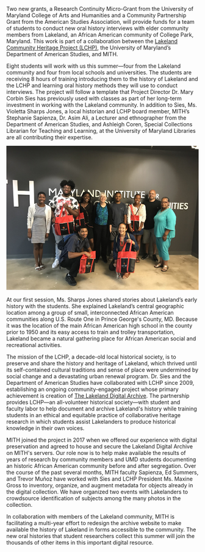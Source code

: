 Two new grants, a Research Continuity Micro-Grant from the University of Maryland College of Arts and Humanities and a Community Partnership Grant from the American Studies Association, will provide funds for a team of students to conduct new oral history interviews with elder community members from Lakeland, an African American community of College Park, Maryland. This work is part of a collaboration between the [Lakeland Community Heritage Project (LCHP)](https://lakelandchp.com/), the University of Maryland’s Department of American Studies, and MITH.

Eight students will work with us this summer—four from the Lakeland community and four from local schools and universities. The students are receiving 8 hours of training introducing them to the history of Lakeland and the LCHP and learning oral history methods they will use to conduct interviews. The project will follow a template that Project Director Dr. Mary Corbin Sies has previously used with classes as part of her long-term investment in working with the Lakeland community. In addition to Sies, Ms. Violetta Sharps Jones, a local historian and LCHP board member, MITH’s Stephanie Sapienza, Dr. Asim Ali, a Lecturer and ethnographer from the Department of American Studies, and Ashleigh Coren, Special Collections Librarian for Teaching and Learning, at the University of Maryland Libraries are all contributing their expertise.

![Group photo of interns and instructors for Lakeland oral history project](../../images/2018-07-IMG_2096-980x735.jpg)

At our first session, Ms. Sharps Jones shared stories about Lakeland’s early history with the students. She explained Lakeland’s central geographic location among a group of small, interconnected African American communities along U.S. Route One in Prince George's County, MD. Because it was the location of the main African American high school in the county prior to 1950 and its easy access to train and trolley transportation, Lakeland became a natural gathering place for African American social and recreational activities.

The mission of the LCHP, a decade-old local historical society, is to preserve and share the history and heritage of Lakeland, which thrived until its self-contained cultural traditions and sense of place were undermined by social change and a devastating urban renewal program. Dr. Sies and the Department of American Studies have collaborated with LCHP since 2009, establishing an ongoing community-engaged project whose primary achievement is creation of [The Lakeland Digital Archive](https://lakeland.umd.edu/). The partnership provides LCHP—an all-volunteer historical society—with student and faculty labor to help document and archive Lakeland's history while training students in an ethical and equitable practice of collaborative heritage research in which students assist Lakelanders to produce historical knowledge in their own voices.

MITH joined the project in 2017 when we offered our experience with digital preservation and agreed to house and secure the Lakeland Digital Archive on MITH's servers. Our role now is to help make available the results of years of research by community members and UMD students documenting an historic African American community before and after segregation. Over the course of the past several months, MITH faculty Sapienza, Ed Summers, and Trevor Muñoz have worked with Sies and LCHP President Ms. Maxine Gross to inventory, organize, and augment metadata for objects already in the digital collection. We have organized two events with Lakelanders to crowdsource identification of subjects among the many photos in the collection.

In collaboration with members of the Lakeland community, MITH is facilitating a multi-year effort to redesign the archive website to make available the history of Lakeland in forms accessible to the community. The new oral histories that student researchers collect this summer will join the thousands of other items in this important digital resource.